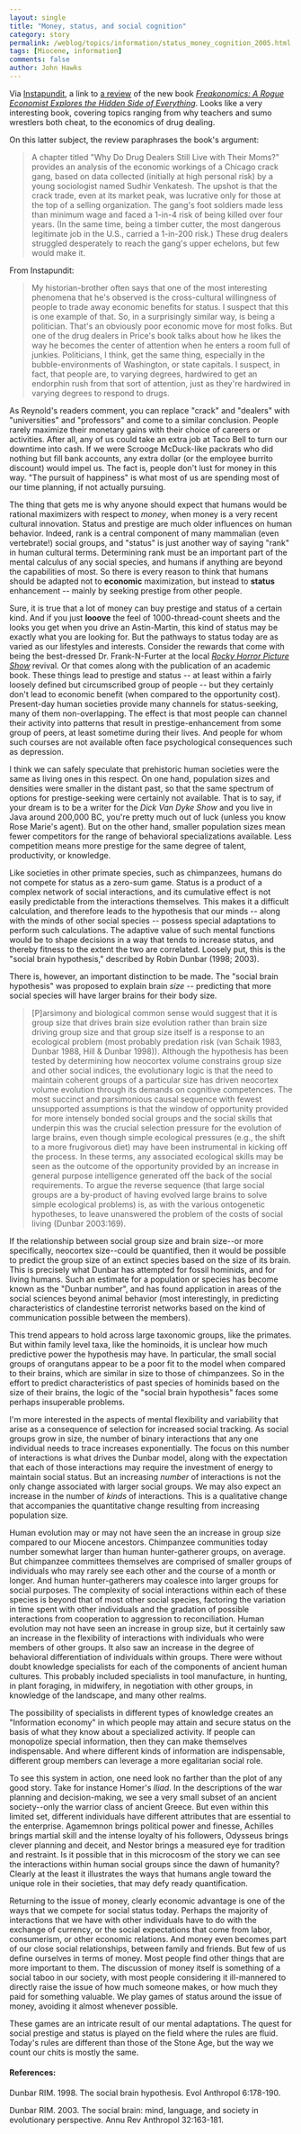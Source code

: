 ```yaml
---
layout: single 
title: "Money, status, and social cognition" 
category: story
permalink: /weblog/topics/information/status_money_cognition_2005.html
tags: [Miocene, information] 
comments: false 
author: John Hawks 
---
```



<p>
Via <a href="http://www.instapundit.com/archives/week_2005_04_17.php">Instapundit</a>, a link to <a href="http://techcentralstation.com/042005F.html">a review</a> of the new book <a href="http://www.amazon.com/exec/obidos/tg/detail/-/006073132X/104-2374105-9906365?v=glance"><i>Freakonomics: A Rogue Economist Explores the Hidden Side of Everything</i></a>. Looks like a very interesting book, covering topics ranging from why teachers and sumo wrestlers both cheat, to the economics of drug dealing. 
</p>

<p>
On this latter subject, the review paraphrases the book's argument: 
</p>

<blockquote>A chapter titled "Why Do Drug Dealers Still Live with Their Moms?" provides an analysis of the economic workings of a Chicago crack gang, based on data collected (initially at high personal risk) by a young sociologist named Sudhir Venkatesh. The upshot is that the crack trade, even at its market peak, was lucrative only for those at the top of a selling organization. The gang's foot soldiers made less than minimum wage and faced a 1-in-4 risk of being killed over four years. (In the same time, being a timber cutter, the most dangerous legitimate job in the U.S., carried a 1-in-200 risk.) These drug dealers struggled desperately to reach the gang's upper echelons, but few would make it.</blockquote>

<p>
From Instapundit:
</p>

<blockquote>My historian-brother often says that one of the most interesting phenomena that he's observed is the cross-cultural willingness of people to trade away economic benefits for status. I suspect that this is one example of that. So, in a surprisingly similar way, is being a politician. That's an obviously poor economic move for most folks. But one of the drug dealers in Price's book talks about how he likes the way he becomes the center of attention when he enters a room full of junkies. Politicians, I think, get the same thing, especially in the bubble-environments of Washington, or state capitals. I suspect, in fact, that people are, to varying degrees, hardwired to get an endorphin rush from that sort of attention, just as they're hardwired in varying degrees to respond to drugs.</blockquote>

<p>
As Reynold's readers comment, you can replace "crack" and "dealers" with "universities" and "professors" and come to a similar conclusion. People rarely maximize their monetary gains with their choice of careers or activities. After all, any of us could take an extra job at Taco Bell to turn our downtime into cash. If we were Scrooge McDuck-like packrats who did nothing but fill bank accounts, any extra dollar (or the employee burrito discount) would impel us. The fact is, people don't lust for money in this way. "The pursuit of happiness" is what most of us are spending most of our time planning, if not actually pursuing. 
</p>

<p>
The thing that gets me is why anyone should expect that humans would be rational maximizers with respect to <i>money</i>, when money is a very recent cultural innovation. Status and prestige are much older influences on human behavior. Indeed, rank is a central component of many mammalian (even vertebrate!) social groups, and "status" is just another way of saying "rank" in human cultural terms. Determining rank must be an important part of the mental calculus of any social species, and humans if anything are beyond the capabilities of most. So there is every reason to think that humans should be adapted not to <b>economic</b> maximization, but instead to <b>status</b> enhancement -- mainly by seeking prestige from other people. 
</p>

<p>
Sure, it is true that a lot of money can buy prestige and status of a certain kind. And if you just <b>looove</b> the feel of 1000-thread-count sheets and the looks you get when you drive an Astin-Martin, this kind of status may be exactly what you are looking for. But the pathways to status today are as varied as our lifestyles and interests. Consider the rewards that come with being the best-dressed Dr. Frank-N-Furter at the local <a href="http://www.imdb.com/title/tt0073629/?fr=c2l0ZT1kZnxteD0yMHxsbT01MDB8dHQ9b258ZmI9dXxwbj0wfHE9cm9ja3kgaG9ycm9yIHBpY3R1cmUgc2hvd3xodG1sPTF8bm09b24_;fc=1;ft=6"><i>Rocky Horror Picture Show</i></a> revival. Or that comes along with the publication of an academic book. These things lead to prestige and status -- at least within a fairly loosely defined but circumscribed group of people -- but they certainly don't lead to economic benefit (when compared to the opportunity cost). Present-day human societies provide many channels for status-seeking, many of them non-overlapping. The effect is that most people can channel their activity into patterns that result in prestige-enhancement from some group of peers, at least sometime during their lives. And people for whom such courses are not available often face psychological consequences such as depression. 
</p>

<p>
I think we can safely speculate that prehistoric human societies were the same as living ones in this respect. On one hand, population sizes and densities were smaller in the distant past, so that the same spectrum of options for prestige-seeking were certainly not available. That is to say, if your dream is to be a writer for the <i>Dick Van Dyke Show</i> and you live in Java around 200,000 BC, you're pretty much out of luck (unless you know Rose Marie's agent). But on the other hand, smaller population sizes mean fewer competitors for the range of behavioral specializations available. Less competition means more prestige for the same degree of talent, productivity, or knowledge. 
</p>

<p>
Like societies in other primate species, such as chimpanzees, humans do not compete for status as a zero-sum game. Status is a product of a complex network of social interactions, and its cumulative effect is not easily predictable from the interactions themselves. This makes it a difficult calculation, and therefore leads to the hypothesis that our minds -- along with the minds of other social species -- possess special adaptations to perform such calculations. The adaptive value of such mental functions would be to shape decisions in a way that tends to increase status, and thereby fitness to the extent the two are correlated. Loosely put, this is the "social brain hypothesis," described by Robin Dunbar (1998; 2003). 
</p>

<p>
There is, however, an important distinction to be made. The "social brain hypothesis" was proposed to explain brain <i>size</i> -- predicting that more social species will have larger brains for their body size. 
</p>

<blockquote> [P]arsimony and biological common sense would suggest that it is group size that drives brain size evolution rather than brain size driving group size and that group size itself is a response to an ecological problem (most probably predation risk (van Schaik 1983, Dunbar 1988, Hill & Dunbar 1998)). Although the hypothesis has been tested by determining how neocortex volume constrains group size and other social indices, the evolutionary logic is that the need to maintain coherent groups of a particular size has driven neocortex volume evolution through its demands on cognitive competences. The most succinct and parsimonious causal sequence with fewest unsupported assumptions is that the window of opportunity provided for more intensely bonded social groups and the social skills that underpin this was the crucial selection pressure for the evolution of large brains, even though simple ecological pressures (e.g., the shift to a more frugivorous diet) may have been instrumental in kicking off the process. In these terms, any associated ecological skills may be seen as the outcome of the opportunity provided by an increase in general purpose intelligence generated off the back of the social requirements. To argue the reverse sequence (that large social groups are a by-product of having evolved large brains to solve simple ecological problems) is, as with the various ontogenetic hypotheses, to leave unanswered the problem of the costs of social living (Dunbar 2003:169). </blockquote>

<p>
If the relationship between social group size and brain size--or more specifically, neocortex size--could be quantified, then it would be possible to predict the group size of an extinct species based on the size of its brain.  This is precisely what Dunbar has attempted for fossil hominids, and for living humans.  Such an estimate for a population or species has become known as the "Dunbar number", and has found application in areas of the social sciences beyond animal behavior (most interestingly, in predicting characteristics of clandestine terrorist networks based on the kind of communication possible between the members). 
</p>

<p>
 This trend appears to hold across large taxonomic groups, like the primates.  But within family level taxa, like the hominoids, it is unclear how much predictive power the hypothesis may have.  In particular, the small social groups of orangutans appear to be a poor fit to the model when compared to their brains, which are similar in size to those of chimpanzees.  So in the effort to predict characteristics of past species of hominids based on the size of their brains, the logic of the "social brain hypothesis" faces some perhaps insuperable problems.  
</p>

<p>
I'm more interested in the aspects of mental flexibility and variability that arise as a consequence of selection for increased social tracking.  As social groups grow in size, the number of binary interactions that any one individual needs to trace increases exponentially.  The focus on this number of interactions is what drives the Dunbar model, along with the expectation that each of those interactions may require the investment of energy to maintain social status.  But an increasing <i>number</i> of interactions is not the only change associated with larger social groups.  We may also expect an increase in the number of <i>kinds</i> of interactions.  This is a qualitative change that accompanies the quantitative change resulting from increasing population size.  
</p>

<p>
Human evolution may or may not have seen the an increase in group size compared to our Miocene ancestors.  Chimpanzee communities today number somewhat larger than human hunter-gatherer groups, on average.  But chimpanzee committees themselves are comprised of smaller groups of individuals who may rarely see each other and the course of a month or longer. And human hunter-gatherers may coalesce into larger groups for social purposes.  The complexity of social interactions within each of these species is beyond that of most other social species, factoring the variation in time spent with other individuals and the gradation of possible interactions from cooperation to aggression to reconciliation.  Human evolution may not have seen an increase in group size, but it certainly saw an increase in the flexibility of interactions with individuals who were members of other groups.  It also saw an increase in the degree of behavioral differentiation of individuals within groups.  There were without doubt knowledge specialists for each of the components of ancient human cultures.  This probably included specialists in tool manufacture, in hunting, in plant foraging, in midwifery, in negotiation with other groups, in knowledge of the landscape, and many other realms.  
</p>

<p>
The possibility of specialists in different types of knowledge creates an "Information economy" in which people may attain and secure status on the basis of what they know about a specialized activity.  If people can monopolize special information, then they can make themselves indispensable. And where different kinds of information are indispensable, different group members can leverage a more egalitarian social role.  
</p>

<p>
To see this system in action, one need look no farther than the plot of any good story.  Take for instance Homer's <i>Iliad</i>. In the descriptions of the war planning and decision-making, we see a very small subset of an ancient society--only the warrior class of ancient Greece.  But even within this limited set, different individuals have different attributes that are essential to the enterprise.  Agamemnon brings political power and finesse, Achilles brings martial skill and the intense loyalty of his followers, Odysseus brings clever planning and deceit, and Nestor brings a measured eye for tradition and restraint.  Is it possible that in this microcosm of the story we can see the interactions within human social groups since the dawn of humanity? Clearly at the least it illustrates the ways that humans angle toward the unique role in their societies, that may defy ready quantification. 
</p>

<p>
Returning to the issue of money, clearly economic advantage is one of the ways that we compete for social status today.  Perhaps the majority of interactions that we have with other individuals have to do with the exchange of currency, or the social expectations that come from labor, consumerism, or other economic relations. And money even becomes part of our close social relationships, between family and friends.  But few of us define ourselves in terms of money.  Most people find other things that are more important to them.  The discussion of money itself is something of a social taboo in our society, with most people considering it ill-mannered to directly raise the issue of how much someone makes, or how much they paid for something valuable.  We play games of status around the issue of money, avoiding it almost whenever possible.  
</p>

<p>
These games are an intricate result of our mental adaptations.  The quest for social prestige and status is played on the field where the rules are fluid.  Today's rules are different than those of the Stone Age, but the way we count our chits is mostly the same. 
</p>

<h4>References:</h4>

<p class="cite">Dunbar RIM. 1998. The social brain hypothesis. Evol Anthropol 6:178-190. </p>

<p class="cite">Dunbar RIM. 2003. The social brain: mind, language, and society in evolutionary perspective. Annu Rev Anthropol 32:163-181. </p>

